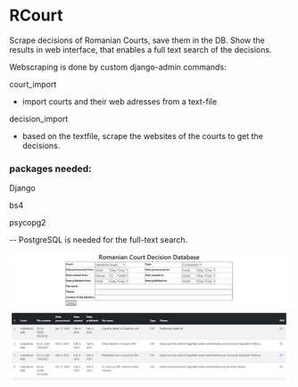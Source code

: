 # RCourt
Scrape decisions of Romanian Courts, save them in the DB. Show the results in web interface, that enables a full text 
search of the decisions.

Webscraping is done by custom django-admin commands:

court_import
- import courts and their web adresses from a text-file

decision_import
- based on the textfile, scrape the websites of the courts to get the decisions.

### packages needed:
Django

bs4

psycopg2

-- PostgreSQL is needed for the full-text search.

![rcourt](rcdd_screen.jpg)

